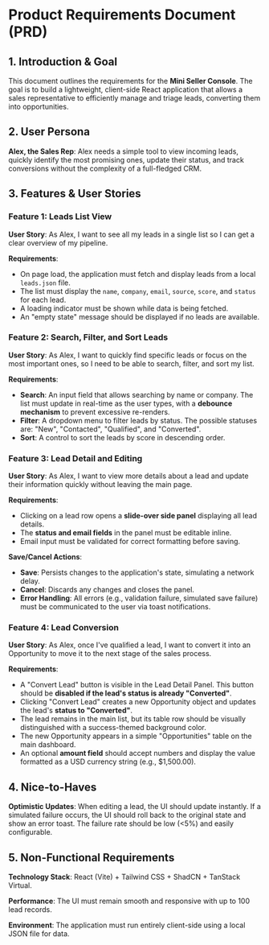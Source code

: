 # Product Requirements Document (PRD)

## 1. Introduction & Goal

This document outlines the requirements for the **Mini Seller Console**. The goal is to build a lightweight, client-side React application that allows a sales representative to efficiently manage and triage leads, converting them into opportunities.

## 2. User Persona

**Alex, the Sales Rep**: Alex needs a simple tool to view incoming leads, quickly identify the most promising ones, update their status, and track conversions without the complexity of a full-fledged CRM.

## 3. Features & User Stories

### Feature 1: Leads List View

**User Story**: As Alex, I want to see all my leads in a single list so I can get a clear overview of my pipeline.

**Requirements**:

- On page load, the application must fetch and display leads from a local `leads.json` file.
- The list must display the `name`, `company`, `email`, `source`, `score`, and `status` for each lead.
- A loading indicator must be shown while data is being fetched.
- An "empty state" message should be displayed if no leads are available.

### Feature 2: Search, Filter, and Sort Leads

**User Story**: As Alex, I want to quickly find specific leads or focus on the most important ones, so I need to be able to search, filter, and sort my list.

**Requirements**:

- **Search**: An input field that allows searching by name or company. The list must update in real-time as the user types, with a **debounce mechanism** to prevent excessive re-renders.
- **Filter**: A dropdown menu to filter leads by status. The possible statuses are: "New", "Contacted", "Qualified", and "Converted".
- **Sort**: A control to sort the leads by score in descending order.

### Feature 3: Lead Detail and Editing

**User Story**: As Alex, I want to view more details about a lead and update their information quickly without leaving the main page.

**Requirements**:

- Clicking on a lead row opens a **slide-over side panel** displaying all lead details.
- The **status and email fields** in the panel must be editable inline.
- Email input must be validated for correct formatting before saving.

**Save/Cancel Actions**:

- **Save**: Persists changes to the application's state, simulating a network delay.
- **Cancel**: Discards any changes and closes the panel.
- **Error Handling**: All errors (e.g., validation failure, simulated save failure) must be communicated to the user via toast notifications.

### Feature 4: Lead Conversion

**User Story**: As Alex, once I've qualified a lead, I want to convert it into an Opportunity to move it to the next stage of the sales process.

**Requirements**:

- A "Convert Lead" button is visible in the Lead Detail Panel. This button should be **disabled if the lead's status is already "Converted"**.
- Clicking "Convert Lead" creates a new Opportunity object and updates the lead's **status to "Converted"**.
- The lead remains in the main list, but its table row should be visually distinguished with a success-themed background color.
- The new Opportunity appears in a simple "Opportunities" table on the main dashboard.
- An optional **amount field** should accept numbers and display the value formatted as a USD currency string (e.g., $1,500.00).

## 4. Nice-to-Haves

**Optimistic Updates**: When editing a lead, the UI should update instantly. If a simulated failure occurs, the UI should roll back to the original state and show an error toast. The failure rate should be low (<5%) and easily configurable.

## 5. Non-Functional Requirements

**Technology Stack**: React (Vite) + Tailwind CSS + ShadCN + TanStack Virtual.

**Performance**: The UI must remain smooth and responsive with up to 100 lead records.

**Environment**: The application must run entirely client-side using a local JSON file for data.
